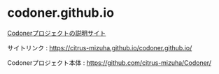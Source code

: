 # codoner.github.io
[Codonerプロジェクトの説明サイト]("https://citrus-mizuha.github.io/codoner.github.io/")

サイトリンク : https://citrus-mizuha.github.io/codoner.github.io/

Codonerプロジェクト本体 : https://github.com/citrus-mizuha/Codoner/
